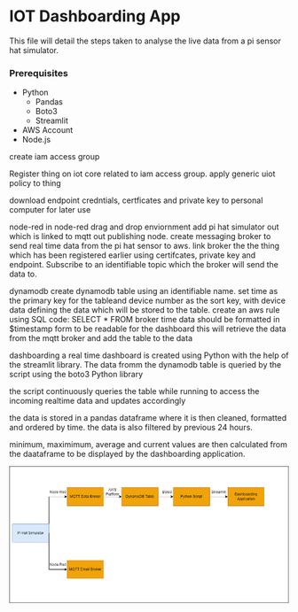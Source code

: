 # IOT Dashboarding App

This file will detail the steps taken to analyse the live data from a pi sensor hat simulator.

### Prerequisites

* Python
  * Pandas
  * Boto3
  * Streamlit
* AWS Account
* Node.js

create iam access group

Register thing on iot core related to iam access group.
apply generic uiot policy to thing

download endpoint credntials, certficates and private key to personal computer for later use

node-red
in node-red drag and drop enviornment add pi hat simulator out which is linked to mqtt out publishing node.
create messaging broker to send real time data from the pi hat sensor to aws.
link broker the the thing which has been registered earlier using certifcates, private key and endpoint. Subscribe to an identifiable topic which the broker will send the data to.

dynamodb
create dynamodb table using an identifiable name.
set time as the primary key for the tableand device number as the sort key, with device data defining the data which will be stored to the table.
create an aws rule using SQL code:
SELECT * FROM broker
time data should be formatted in $timestamp form to be readable for the dashboard
this will retrieve the data from the mqtt broker and add the table to the data

dashboarding
a real time dashboard is created using Python with the help of the streamlit library.
The data fromm the dynamodb table is queried by the script using the boto3 Python library

the script continuously queries the table while running to access the incoming realtime data and updates accordingly

the data is stored in a pandas dataframe where it is then cleaned, formatted and ordered by time. the data is also filtered by previous 24 hours.

minimum, maximimum, average and current values are then calculated from the daataframe to be displayed by the dashboarding application.

![Alt text](https://github.com/TCannonx/IOT_CA1/blob/main/Architecture%20Diagram.png "Architecture Diagram")

